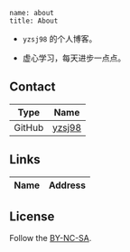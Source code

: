 ```
name: about
title: About
```

- `yzsj98` 的个人博客。

- 虚心学习，每天进步一点点。

## Contact

| Type           | Name                                            |
| -------------- | ----------------------------------------------- |
| GitHub         | [yzsj98](https://github.com/yzsj98)             |


## Links

| Name    | Address                            |
| ------- | ---------------------------------- |


## License

Follow the [BY-NC-SA](https://creativecommons.org/licenses/by-nc-sa/4.0/deed.zh).

